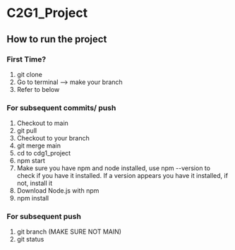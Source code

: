 # C2G1_Project

## How to run the project 

### First Time?

1. git clone
2. Go to terminal --> make your branch 
3. Refer to below

### For subsequent commits/ push

1. Checkout to main
2. git pull
3. Checkout to your branch
4. git merge main 
5. cd to cdg1_project
6. npm start
7. Make sure you have npm and node installed, use npm --version to check if you have it installed. If a version appears you have it installed, if not, install it 
8. Download Node.js with npm 
9. npm install 


### For subsequent push 

1. git branch (MAKE SURE NOT MAIN)
2. git status
